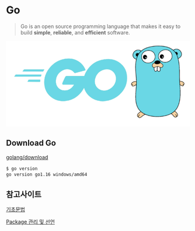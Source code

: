 # Go

> Go is an open source programming language that makes it easy to build **simple**, **reliable**, and **efficient** software.

![image-20210309175444628](README/image-20210309175444628.png)



## Download Go

[golang/download](https://golang.org/)

``` bash
$ go version
go version go1.16 windows/amd64
```



## 참고사이트

[기초문법](https://gyurious.tistory.com/42)

[Package 관리 및 선언](https://brownbears.tistory.com/479)

